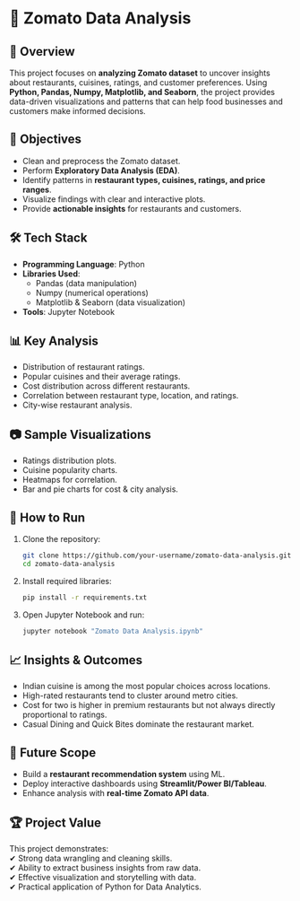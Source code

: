 # 🍴 Zomato Data Analysis  

## 📌 Overview  
This project focuses on **analyzing Zomato dataset** to uncover insights about restaurants, cuisines, ratings, and customer preferences. Using **Python, Pandas, Numpy, Matplotlib, and Seaborn**, the project provides data-driven visualizations and patterns that can help food businesses and customers make informed decisions.  

## 🎯 Objectives  
- Clean and preprocess the Zomato dataset.  
- Perform **Exploratory Data Analysis (EDA)**.  
- Identify patterns in **restaurant types, cuisines, ratings, and price ranges**.  
- Visualize findings with clear and interactive plots.  
- Provide **actionable insights** for restaurants and customers.  

## 🛠️ Tech Stack  
- **Programming Language**: Python  
- **Libraries Used**:  
  - Pandas (data manipulation)  
  - Numpy (numerical operations)  
  - Matplotlib & Seaborn (data visualization)  
- **Tools**: Jupyter Notebook  

## 📊 Key Analysis  
- Distribution of restaurant ratings.  
- Popular cuisines and their average ratings.  
- Cost distribution across different restaurants.  
- Correlation between restaurant type, location, and ratings.  
- City-wise restaurant analysis.  

## 📷 Sample Visualizations  
- Ratings distribution plots.  
- Cuisine popularity charts.  
- Heatmaps for correlation.  
- Bar and pie charts for cost & city analysis.  

## 🚀 How to Run  
1. Clone the repository:  
   ```bash
   git clone https://github.com/your-username/zomato-data-analysis.git
   cd zomato-data-analysis
   ```
2. Install required libraries:  
   ```bash
   pip install -r requirements.txt
   ```
3. Open Jupyter Notebook and run:  
   ```bash
   jupyter notebook "Zomato Data Analysis.ipynb"
   ```

## 📈 Insights & Outcomes  
- Indian cuisine is among the most popular choices across locations.  
- High-rated restaurants tend to cluster around metro cities.  
- Cost for two is higher in premium restaurants but not always directly proportional to ratings.  
- Casual Dining and Quick Bites dominate the restaurant market.  

## 🔮 Future Scope  
- Build a **restaurant recommendation system** using ML.  
- Deploy interactive dashboards using **Streamlit/Power BI/Tableau**.  
- Enhance analysis with **real-time Zomato API data**.  

## 🏆 Project Value  
This project demonstrates:  
✔ Strong data wrangling and cleaning skills.  
✔ Ability to extract business insights from raw data.  
✔ Effective visualization and storytelling with data.  
✔ Practical application of Python for Data Analytics.  
